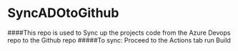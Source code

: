 # SyncADOtoGithub
####This repo is used to Sync up the projects code from the Azure Devops repo to the Github repo
#####To sync: Proceed to the Actions tab run Build 
            
